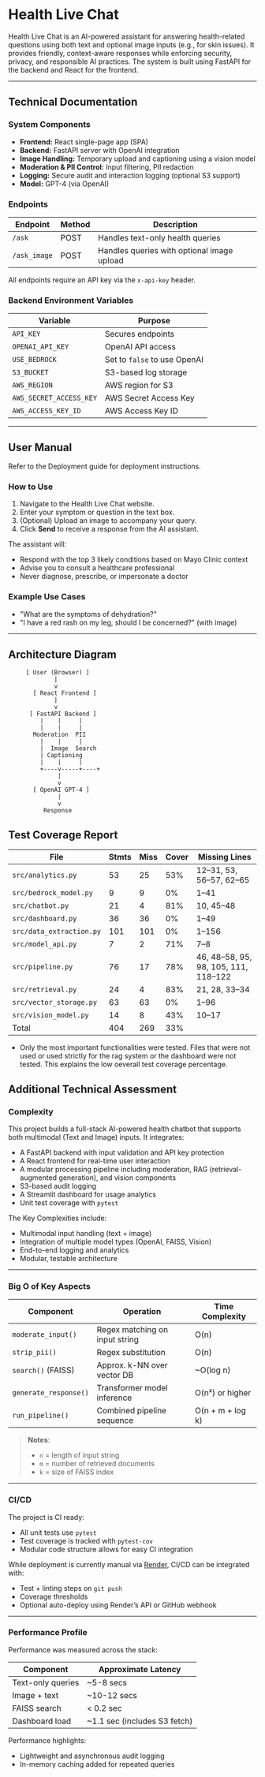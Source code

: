 # Health Live Chat

Health Live Chat is an AI-powered assistant for answering health-related questions using both text and optional image inputs (e.g., for skin issues). It provides friendly, context-aware responses while enforcing security, privacy, and responsible AI practices. The system is built using FastAPI for the backend and React for the frontend.

---

## Technical Documentation

### System Components

- **Frontend:** React single-page app (SPA)
- **Backend:** FastAPI server with OpenAI integration
- **Image Handling:** Temporary upload and captioning using a vision model
- **Moderation & PII Control:** Input filtering, PII redaction
- **Logging:** Secure audit and interaction logging (optional S3 support)
- **Model:** GPT-4 (via OpenAI)

### Endpoints

| Endpoint     | Method | Description                                |
| ------------ | ------ | ------------------------------------------ |
| `/ask`       | POST   | Handles text-only health queries           |
| `/ask_image` | POST   | Handles queries with optional image upload |

All endpoints require an API key via the `x-api-key` header.

### Backend Environment Variables

| Variable               | Purpose                            |
| -----------------------| ---------------------------------- |
| `API_KEY`              | Secures endpoints                  |
| `OPENAI_API_KEY`       | OpenAI API access                  |
| `USE_BEDROCK`          | Set to `false` to use OpenAI       |
| `S3_BUCKET`            | S3-based log storage               |
| `AWS_REGION`           | AWS region for S3                  |
| `AWS_SECRET_ACCESS_KEY`| AWS Secret Access Key              |
| `AWS_ACCESS_KEY_ID`    | AWS Access Key ID                  |


---

## User Manual  
Refer to the Deployment guide for deployment instructions.

### How to Use

1. Navigate to the Health Live Chat website.
2. Enter your symptom or question in the text box.
3. (Optional) Upload an image to accompany your query.
4. Click **Send** to receive a response from the AI assistant.

The assistant will:

- Respond with the top 3 likely conditions based on Mayo Clinic context
- Advise you to consult a healthcare professional
- Never diagnose, prescribe, or impersonate a doctor

### Example Use Cases

- "What are the symptoms of dehydration?"
- "I have a red rash on my leg, should I be concerned?" (with image)

---

## Architecture Diagram

```text
     [ User (Browser) ]
             |
             v
       [ React Frontend ]
             |
             v
      [ FastAPI Backend ]
         |    |     |   
         |    |     |   
       Moderation  PII
         |    |     |
         |  Image  Search
         | Captioning
         |    |     |
         +----v-----+----+
              |          
              v          
       [ OpenAI GPT-4 ]
              |
              v
          Response
```

## Test Coverage Report
| File                    | Stmts | Miss | Cover  | Missing Lines                        |
|-------------------------|-------|------|--------|--------------------------------------|
| `src/analytics.py`      | 53    | 25   | 53%    | 12–31, 53, 56–57, 62–65              |
| `src/bedrock_model.py`  | 9     | 9    | 0%     | 1–41                                 |
| `src/chatbot.py`        | 21    | 4    | 81%    | 10, 45–48                            |
| `src/dashboard.py`      | 36    | 36   | 0%     | 1–49                                 |
| `src/data_extraction.py`| 101   | 101  | 0%     | 1–156                                |
| `src/model_api.py`      | 7     | 2    | 71%    | 7–8                                  |
| `src/pipeline.py`       | 76    | 17   | 78%    | 46, 48–58, 95, 98, 105, 111, 118–122 |
| `src/retrieval.py`      | 24    | 4    | 83%    | 21, 28, 33–34                        |
| `src/vector_storage.py` | 63    | 63   | 0%     | 1–96                                 |
| `src/vision_model.py`   | 14    | 8    | 43%    | 10–17                                |
| Total                   | 404   | 269  | 33%    |                                      |

- Only the most important functionalities were tested. Files that were not used or used strictly for the rag system or the dashboard were not tested. This explains the low oeverall test coverage percentage.

## Additional Technical Assessment

### Complexity

This project builds a full-stack AI-powered health chatbot that supports both multimodal (Text and Image) inputs. It integrates:  

- A FastAPI backend with input validation and API key protection
- A React frontend for real-time user interaction
- A modular processing pipeline including moderation, RAG (retrieval-augmented generation), and vision components
- S3-based audit logging
- A Streamlit dashboard for usage analytics
- Unit test coverage with `pytest`

The Key Complexities include:  
- Multimodal input handling (text + image)
- Integration of multiple model types (OpenAI, FAISS, Vision)
- End-to-end logging and analytics
- Modular, testable architecture

---
### Big O of Key Aspects

| Component                | Operation                              | Time Complexity |
|--------------------------|----------------------------------------|-----------------|
| `moderate_input()`       | Regex matching on input string         | O(n)            |
| `strip_pii()`            | Regex substitution                     | O(n)            |
| `search()` (FAISS)       | Approx. k-NN over vector DB            | ~O(log n)       |
| `generate_response()`    | Transformer model inference            | O(n²) or higher |
| `run_pipeline()`         | Combined pipeline sequence             | O(n + m + log k)|

> **Notes**:
> - `n` = length of input string  
> - `m` = number of retrieved documents  
> - `k` = size of FAISS index

---

### CI/CD

The project is CI ready:

- All unit tests use `pytest`
- Test coverage is tracked with `pytest-cov`
- Modular code structure allows for easy CI integration

While deployment is currently manual via [Render](https://render.com), CI/CD can be integrated with:
- Test + linting steps on `git push`
- Coverage thresholds
- Optional auto-deploy using Render’s API or GitHub webhook

---

### Performance Profile

Performance was measured across the stack:

| Component         | Approximate Latency          |
|-------------------|------------------------------|
| Text-only queries | ~5-8 secs                    |
| Image + text      | ~10-12 secs                  |
| FAISS search      | < 0.2 sec                    |
| Dashboard load    | ~1.1 sec (includes S3 fetch) |

Performance highlights:  
- Lightweight and asynchronous audit logging
- In-memory caching added for repeated queries